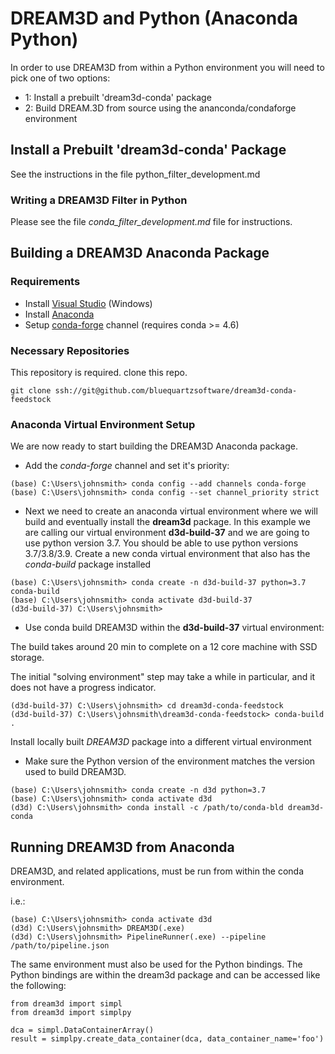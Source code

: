 # DREAM3D and Python (Anaconda Python) #

In order to use DREAM3D from within a Python environment you will need to pick one of two options:

+ 1: Install a prebuilt 'dream3d-conda' package
+ 2: Build DREAM.3D from source using the ananconda/condaforge environment


## Install a Prebuilt 'dream3d-conda' Package ##

See the instructions in the file python\_filter\_development.md

### Writing a DREAM3D Filter in Python ###

Please see the file _conda\_filter\_development.md_ file for instructions.

## Building a DREAM3D Anaconda Package ##

### Requirements ###

+ Install [Visual Studio](https://visualstudio.microsoft.com/downloads/) (Windows)
+ Install [Anaconda](https://docs.anaconda.com/anaconda/install/)
+ Setup [conda-forge](https://conda-forge.org/) channel (requires conda >= 4.6)

### Necessary Repositories ###

This repository is required. clone this repo.

```
git clone ssh://git@github.com/bluequartzsoftware/dream3d-conda-feedstock
```


### Anaconda Virtual Environment Setup ###

We are now ready to start building the DREAM3D Anaconda package.

+ Add the *conda-forge* channel and set it's priority:

```lang-console
(base) C:\Users\johnsmith> conda config --add channels conda-forge
(base) C:\Users\johnsmith> conda config --set channel_priority strict
```

+ Next we need to create an anaconda virtual environment where we will build and eventually install the **dream3d** package. In this example we are calling our virtual environment **d3d-build-37** and we are going to use python version 3.7. You should be able to use python versions 3.7/3.8/3.9. Create a new conda virtual environment that also has the *conda-build* package installed

```lang-console
(base) C:\Users\johnsmith> conda create -n d3d-build-37 python=3.7 conda-build
(base) C:\Users\johnsmith> conda activate d3d-build-37
(d3d-build-37) C:\Users\johnsmith> 
```

+ Use conda build DREAM3D within the **d3d-build-37** virtual environment:

The build takes around 20 min to complete on a 12 core machine with SSD storage.

The initial "solving environment" step may take a while in particular, and it does not have a progress indicator.

```lang-console
(d3d-build-37) C:\Users\johnsmith> cd dream3d-conda-feedstock
(d3d-build-37) C:\Users\johnsmith\dream3d-conda-feedstock> conda-build .
```

Install locally built *DREAM3D* package into a different virtual environment

+ Make sure the Python version of the environment matches the version used to build DREAM3D.

```lang-console
(base) C:\Users\johnsmith> conda create -n d3d python=3.7
(base) C:\Users\johnsmith> conda activate d3d
(d3d) C:\Users\johnsmith> conda install -c /path/to/conda-bld dream3d-conda
```

## Running DREAM3D from Anaconda ##

DREAM3D, and related applications, must be run from within the conda environment.

i.e.:

```lang-console
(base) C:\Users\johnsmith> conda activate d3d
(d3d) C:\Users\johnsmith> DREAM3D(.exe)
(d3d) C:\Users\johnsmith> PipelineRunner(.exe) --pipeline /path/to/pipeline.json
```

The same environment must also be used for the Python bindings. The Python bindings are within the dream3d package and can be accessed like the following:

```lang-python
from dream3d import simpl
from dream3d import simplpy

dca = simpl.DataContainerArray()
result = simplpy.create_data_container(dca, data_container_name='foo')
```
